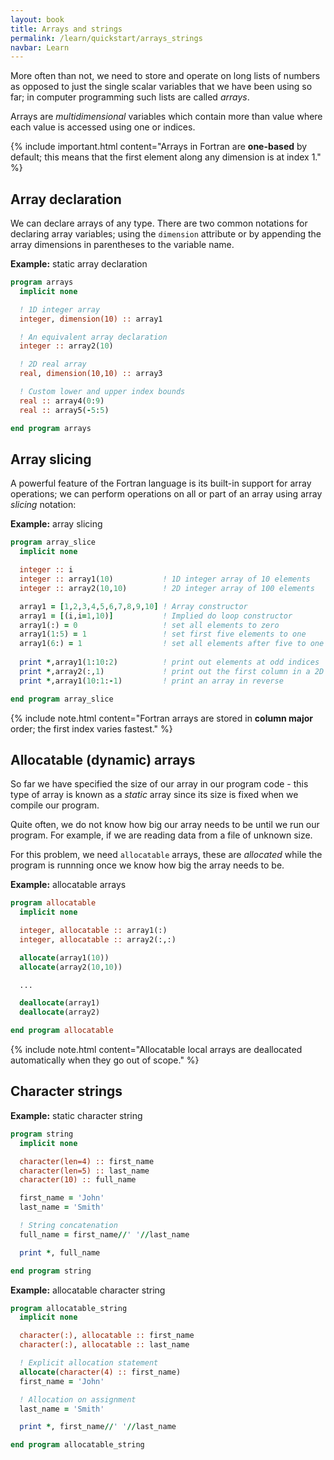 ```yaml
---
layout: book
title: Arrays and strings
permalink: /learn/quickstart/arrays_strings
navbar: Learn
---
```




More often than not, we need to store and operate on long lists of numbers as opposed to just the single scalar variables
that we have been using so far; in computer programming such lists are called  _arrays_.

Arrays are _multidimensional_ variables which contain more than value 
where each value is accessed using one or indices.

{% include important.html content="Arrays in Fortran are __one-based__ by default; this means
that the first element along any dimension is at index 1." %}


## Array declaration

We can declare arrays of any type. There are two common notations for declaring array variables;
using the `dimension` attribute or by appending the array dimensions in parentheses to the variable name.

__Example:__ static array declaration
```fortran
program arrays
  implicit none

  ! 1D integer array
  integer, dimension(10) :: array1

  ! An equivalent array declaration
  integer :: array2(10)

  ! 2D real array
  real, dimension(10,10) :: array3

  ! Custom lower and upper index bounds
  real :: array4(0:9)
  real :: array5(-5:5)

end program arrays
```

## Array slicing

A powerful feature of the Fortran language is its built-in support for array operations;
we can perform operations on all or part of an array using array _slicing_ notation:

__Example:__ array slicing
```fortran
program array_slice
  implicit none

  integer :: i
  integer :: array1(10)           ! 1D integer array of 10 elements
  integer :: array2(10,10)        ! 2D integer array of 100 elements

  array1 = [1,2,3,4,5,6,7,8,9,10] ! Array constructor
  array1 = [(i,i=1,10)]           ! Implied do loop constructor
  array1(:) = 0                   ! set all elements to zero
  array1(1:5) = 1                 ! set first five elements to one
  array1(6:) = 1                  ! set all elements after five to one
  
  print *,array1(1:10:2)          ! print out elements at odd indices
  print *,array2(:,1)             ! print out the first column in a 2D array
  print *,array1(10:1:-1)         ! print an array in reverse

end program array_slice
```

{% include note.html content="Fortran arrays are stored in __column major__ order; the first
index varies fastest." %}

## Allocatable (dynamic) arrays

So far we have specified the size of our array in our program code -
this type of array is known as a _static_ array since its size is fixed when
we compile our program.

Quite often, we do not know how big our array needs to be until we run
our program.
For example, if we are reading data from a file of unknown size.

For this problem, we need `allocatable` arrays, these are _allocated_
while the program is runnning once we know how big the array needs to be.

__Example:__ allocatable arrays
```fortran
program allocatable
  implicit none

  integer, allocatable :: array1(:)
  integer, allocatable :: array2(:,:)

  allocate(array1(10))
  allocate(array2(10,10))

  ...

  deallocate(array1)
  deallocate(array2)

end program allocatable
```

{% include note.html content="Allocatable local arrays are deallocated automatically
when they go out of scope." %}


## Character strings


__Example:__ static character string
```fortran
program string
  implicit none

  character(len=4) :: first_name
  character(len=5) :: last_name
  character(10) :: full_name

  first_name = 'John'
  last_name = 'Smith'

  ! String concatenation
  full_name = first_name//' '//last_name

  print *, full_name 

end program string
```

__Example:__ allocatable character string
```fortran
program allocatable_string
  implicit none

  character(:), allocatable :: first_name
  character(:), allocatable :: last_name

  ! Explicit allocation statement
  allocate(character(4) :: first_name)
  first_name = 'John'

  ! Allocation on assignment
  last_name = 'Smith'

  print *, first_name//' '//last_name

end program allocatable_string
```

